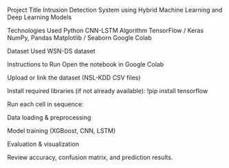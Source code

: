 Project Title
Intrusion Detection System using Hybrid Machine Learning and Deep Learning Models

Technologies Used
    Python
    CNN-LSTM Algorithm
    TensorFlow / Keras
    NumPy, Pandas
    Matplotlib / Seaborn
    Google Colab


Dataset Used
  WSN-DS dataset


Instructions to Run
   Open the notebook in Google Colab
   
   Upload or link the dataset (NSL-KDD CSV files)
   
   Install required libraries (if not already available):
      !pip install tensorflow
      
  Run each cell in sequence:

  Data loading & preprocessing

  Model training (XGBoost, CNN, LSTM)

  Evaluation & visualization
    

Review accuracy, confusion matrix, and prediction results.

